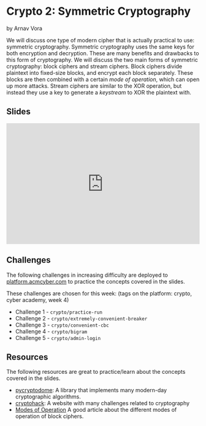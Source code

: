 # Crypto 2: Symmetric Cryptography

by Arnav Vora

We will discuss one type of modern cipher that is actually practical to use: symmetric cryptography. Symmetric cryptography uses the same keys for both encryption and decryption. These are many benefits and drawbacks to this form of cryptography. We will discuss the two main forms of symmetric cryptography: block ciphers and stream ciphers. Block ciphers divide plaintext into fixed-size blocks, and encrypt each block separately. These blocks are then combined with a certain _mode of operation_, which can open up more attacks. Stream ciphers are similar to the XOR operation, but instead they use a key to generate a _keystream_ to XOR the plaintext with.

## Slides

<iframe src="https://docs.google.com/presentation/d/e/2PACX-1vQmkoZa8puNRzIfz46t8T49igzFn5prmZoA_YEFTTnh8e3Otu1DWVdSe5cy19NI1X3_8o_77oRjEoDF/pubembed?start=false&loop=false&delayms=3000" frameborder="0" width="100%" style="aspect-ratio: 16 / 10;" allowfullscreen="true" mozallowfullscreen="true" webkitallowfullscreen="true"></iframe>

## Challenges

The following challenges in increasing difficulty are deployed to [platform.acmcyber.com](https://platform.acmcyber.com) to practice the concepts covered in the slides.

These challenges are chosen for this week: (tags on the platform: crypto, cyber academy, week 4)

- Challenge 1 - `crypto/practice-run`
- Challenge 2 - `crypto/extremely-convenient-breaker`
- Challenge 3 - `crypto/convenient-cbc`
- Challenge 4 - `crypto/bigram`
- Challenge 5 - `crypto/admin-login`

## Resources

The following resources are great to practice/learn about the concepts covered in the slides.

- [pycryptodome](https://pypi.org/project/pycryptodome/): A library that implements many modern-day cryptographic algorithms.
- [cryptohack](https://cryptohack.org/): A website with many challenges related to cryptography
- [Modes of Operation](https://en.wikipedia.org/wiki/Block_cipher_mode_of_operation) A good article about the different modes of operation of block ciphers.

